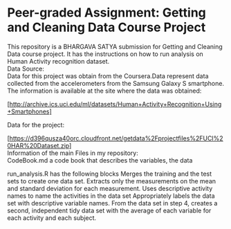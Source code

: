 # Peer-graded Assignment: Getting and Cleaning Data Course Project #
This repository is a BHARGAVA SATYA submission for Getting and Cleaning Data course project. 
It has the instructions on how to run analysis on Human Activity recognition dataset.             
Data Source:                                      
Data for this project was obtain from the Coursera.Data represent data collected from the accelerometers from the Samsung Galaxy S smartphone. 
The information is available at the site where the data was obtained:

[http://archive.ics.uci.edu/ml/datasets/Human+Activity+Recognition+Using+Smartphones]

Data for the project:

[https://d396qusza40orc.cloudfront.net/getdata%2Fprojectfiles%2FUCI%20HAR%20Dataset.zip]                
Information of the main Files in my repository:                                 
CodeBook.md a code book that describes the variables, the data

run_analysis.R has the following blocks
Merges the training and the test sets to create one data set.
Extracts only the measurements on the mean and standard deviation for each measurement.
Uses descriptive activity names to name the activities in the data set
Appropriately labels the data set with descriptive variable names.
From the data set in step 4, creates a second, independent tidy data set with the average of each variable for each activity and each subject.
